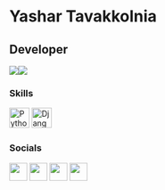 Yashar Tavakkolnia
===============================

Developer
-----------------------------

<a href="https://www.twitter.com/badrnezhad" target="_blank" rel="noreferrer"><img
                  src="https://img.shields.io/twitter/follow/yyyasharrr_?logo=twitter&style=for-the-badge&color=0891b2&labelColor=1c1917"
                /></a><a href="https://www.github.com/yashartavakkolnia" target="_blank" rel="noreferrer"><img
                  src="https://img.shields.io/github/followers/yashartavakkolnia?logo=github&style=for-the-badge&color=0891b2&labelColor=1c1917" /></a>
                  
### Skills
<p align="left">
  <a href="https://www.python.org/" target="_blank" rel="noreferrer"><img src="https://raw.githubusercontent.com/danielcranney/readme-generator/main/public/icons/skills/python-colored.svg" width="36" height="36" alt="Python" /></a>
    <a href="https://www.djangoproject.com/" target="_blank" rel="noreferrer"><img src="https://raw.githubusercontent.com/danielcranney/readme-generator/main/public/icons/skills/django-colored.svg" width="36" height="36" alt="Django" /></a>

</p>
                    
### Socials
                  
<p align="left">
    <a href="https://www.instagram.com/yyasharr_" target="_blank" rel="noreferrer"><img src="https://raw.githubusercontent.com/danielcranney/readme-generator/main/public/icons/socials/instagram.svg" width="32" height="32" /></a>
<a href="https://www.github.com/yashartavakkolnia" target="_blank" rel="noreferrer"><img src="https://raw.githubusercontent.com/danielcranney/readme-generator/main/public/icons/socials/github-dark.svg" width="32" height="32" /></a>
  <a href="https://www.linkedin.com/in/yashartavakkolnia" target="_blank" rel="noreferrer"><img src="https://raw.githubusercontent.com/danielcranney/readme-generator/main/public/icons/socials/linkedin.svg" width="32" height="32" /></a>
  <a href="https://www.twitter.com/yyyasharrr_" target="_blank" rel="noreferrer"><img src="https://raw.githubusercontent.com/danielcranney/readme-generator/main/public/icons/socials/twitter.svg" width="32" height="32" /></a></p>
